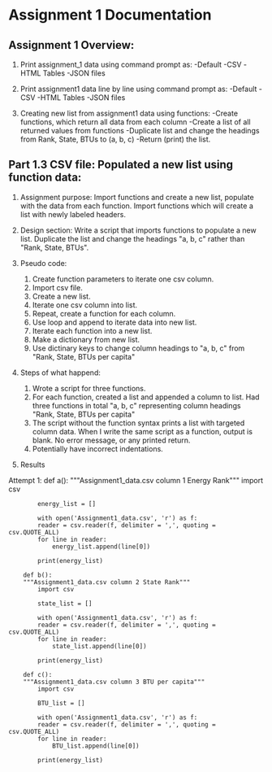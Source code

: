 Assignment 1 Documentation
==========================


Assignment 1 Overview: 
----------------------

1. Print assignment_1 data using command prompt as:
	-Default
	-CSV
	-HTML Tables
	-JSON files

2. Print assignment1 data line by line using command prompt as:
	-Default
	-CSV
	-HTML Tables
	-JSON files

3. Creating new list from assignment1 data using functions: 
	-Create functions, which return all data from each column
	-Create a list of all returned values from functions
	-Duplicate list and change the headings from Rank, State, BTUs to (a, b, c)
	-Return (print) the list.



Part 1.3 CSV file: Populated a new list using function data:  
------------------------------------------------------------

1. Assignment purpose: 
	Import functions and create a new list, populate with the data from each function.
	Import functions which will create a list with newly labeled headers.

2. Design section:
Write a script that imports functions to populate a new list. Duplicate the list and change the headings "a, b, c" rather than "Rank, State, BTUs". 

3. Pseudo code: 
	1. Create function parameters to iterate one csv column.
	2. Import csv file.
	3. Create a new list.
	4. Iterate one csv column into list.
	5. Repeat, create a function for each column. 
	6. Use loop and append to iterate data into new list.
	8. Iterate each function into a new list. 
	9. Make a dictionary from new list.
	10. Use dictinary keys to change column headings to "a, b, c" from "Rank, State, BTUs per capita"

4. Steps of what happend:
	1. Wrote a script for three functions.
	2. For each function, created a list and appended a column to list. Had three functions in total "a, b, c" representing column headings "Rank, State, BTUs per capita"
	3. The script without the function syntax prints a list with targeted column data. When I write the same script as a function, output is blank. No error message, or any printed return. 
	4. Potentially have incorrect indentations.


5. Results

Attempt 1:
		def a():
			"""Assignment1_data.csv column 1 Energy Rank"""
   		 	import csv

   			energy_list = []

   			with open('Assignment1_data.csv', 'r') as f:
   			reader = csv.reader(f, delimiter = ',', quoting = csv.QUOTE_ALL)
   			for line in reader:
   				energy_list.append(line[0])

   			print(energy_list) 

   		def b():
   		"""Assignment1_data.csv column 2 State Rank"""
   		 	import csv

   			state_list = []

   			with open('Assignment1_data.csv', 'r') as f:
   			reader = csv.reader(f, delimiter = ',', quoting = csv.QUOTE_ALL)
   			for line in reader:
   				state_list.append(line[0])

   			print(energy_list) 

   		def c():
   		"""Assignment1_data.csv column 3 BTU per capita"""
   		 	import csv

   			BTU_list = []

   			with open('Assignment1_data.csv', 'r') as f:
   			reader = csv.reader(f, delimiter = ',', quoting = csv.QUOTE_ALL)
   			for line in reader:
   				BTU_list.append(line[0])

   			print(energy_list) 
